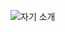 ![자기 소개](https://capsule-render.vercel.app/api?type=egg&height=308&color=gradient&text=Rolled%20Omelet&fontAlign=50&fontAlignY=47&animation=fadeIn&descAlignY=61)


















<!--
### Hi there 👋
**blckegg/blckegg** is a ✨ _special_ ✨ repository because its `README.md` (this file) appears on your GitHub profile.

Here are some ideas to get you started:

- 🔭 I’m currently working on ...
- 🌱 I’m currently learning ...
- 👯 I’m looking to collaborate on ...
- 🤔 I’m looking for help with ...
- 💬 Ask me about ...
- 📫 How to reach me: ...
- 😄 Pronouns: ...
- ⚡ Fun fact: ...
-->
